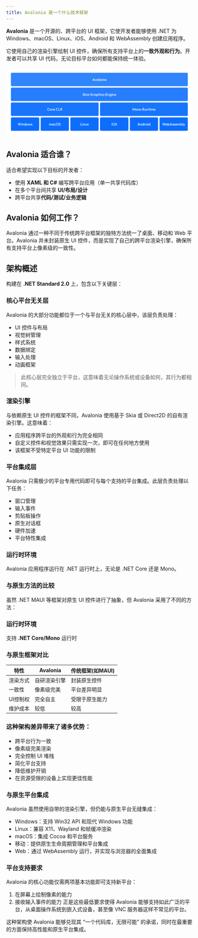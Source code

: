```yaml
---
title: Avalonia 是一个什么技术框架
---
```


**Avalonia** 是一个开源的、跨平台的 UI 框架，它使开发者能够使用 .NET 为 Windows、macOS、Linux、iOS、Android 和 WebAssembly 创建应用程序。

它使用自己的渲染引擎绘制 UI 控件，确保所有支持平台上的**一致外观和行为**。开发者可以共享 UI 代码，无论目标平台如何都能保持统一体验。

![Architecture](./images/Avalonia-Architecture.png)

## Avalonia 适合谁？

适合希望实现以下目标的开发者：
- 使用 **XAML 和 C#** 编写跨平台应用（单一共享代码库）
- 在多个平台间共享 **UI/布局/设计**
- 跨平台共享**代码/测试/业务逻辑**

## Avalonia 如何工作？

Avalonia 通过一种不同于传统跨平台框架的独特方法统一了桌面、移动和 Web 平台。Avalonia 并未封装原生 UI 控件，而是实现了自己的跨平台渲染引擎，确保所有支持平台上像素级的一致性。

## 架构概述

构建在 **.NET Standard 2.0** 上，包含以下关键层：

### 核心平台无关层

Avalonia 的大部分功能都位于一个与平台无关的核心层中，该层负责处理：
- UI 控件与布局
- 视觉树管理
- 样式系统
- 数据绑定
- 输入处理
- 动画框架
> 此核心层完全独立于平台，这意味着无论操作系统或设备如何，其行为都相同。

### 渲染引擎

与依赖原生 UI 控件的框架不同，Avalonia 使用基于 Skia 或 Direct2D 的自有渲染引擎。这意味着：
- 应用程序跨平台的外观和行为完全相同
- 自定义控件和视觉效果只需实现一次，即可在任何地方使用
- 该框架不受特定平台 UI 功能的限制

### 平台集成层
Avalonia 只需极少的平台专用代码即可与每个支持的平台集成。此层负责处理以下任务：
- 窗口管理
- 输入事件
- 剪贴板操作
- 原生对话框
- 硬件加速
- 平台特性集成

### 运行时环境
Avalonia 应用程序运行在 .NET 运行时上，无论是 .NET Core 还是 Mono。

### 与原生方法的比较
虽然 .NET MAUI 等框架对原生 UI 控件进行了抽象，但 Avalonia 采用了不同的方法：

### 运行时环境
支持 **.NET Core/Mono** 运行时

### 与原生框架对比

| 特性                | Avalonia                     | 传统框架(如MAUI)       |
|---------------------|-----------------------------|-----------------------|
| 渲染方式            | 自研渲染引擎                | 封装原生控件          |
| 一致性              | 像素级完美                  | 平台差异明显          |
| UI控制权            | 完全自主                    | 受限于原生能力        |
| 维护成本            | 较低                        | 较高                  |

### 这种架构差异带来了诸多优势：

- 跨平台行为一致
- 像素级完美渲染
- 完全控制 UI 堆栈
- 简化平台支持
- 降低维护开销
- 在资源受限的设备上实现更佳性能

### 与原生平台集成
Avalonia 虽然使用自带的渲染引擎，但仍能与原生平台无缝集成：

- Windows：支持 Win32 API 和现代 Windows 功能
- Linux：兼容 X11、Wayland 和帧缓冲渲染
- macOS：集成 Cocoa 和平台服务
- 移动：提供原生生命周期管理和平台集成
- Web：通过 WebAssembly 运行，并实现与浏览器的全面集成

### 平台支持要求
Avalonia 的核心功能仅需两项基本功能即可支持新平台：

1. 在屏幕上绘制像素的能力
2. 接收输入事件的能力
正是这些最低要求使得 Avalonia 能够支持如此广泛的平台，从桌面操作系统到嵌入式设备，甚至像 VNC 服务器这样不常见的平台。

这种架构使 Avalonia 能够兑现其 “一个代码库，无限可能” 的承诺，同时在最重要的方面保持高性能和原生平台集成。